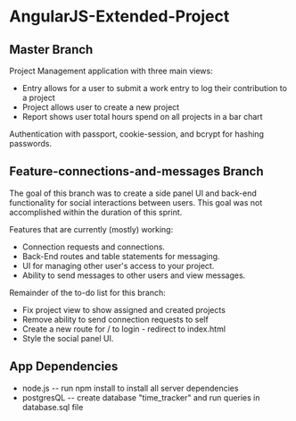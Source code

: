 # AngularJS-Extended-Project

## Master Branch

Project Management application with three main views: 
- Entry allows for a user to submit a work entry to log their contribution to a project
- Project allows user to create a new project
- Report shows user total hours spend on all projects in a bar chart

Authentication with passport, cookie-session, and bcrypt for hashing passwords. 

## Feature-connections-and-messages Branch

The goal of this branch was to create a side panel UI and back-end functionality for social interactions between users.
This goal was not accomplished within the duration of this sprint.

Features that are currently (mostly) working:
- Connection requests and connections.
- Back-End routes and table statements for messaging.
- UI for managing other user's access to your project.
- Ability to send messages to other users and view messages.

Remainder of the to-do list for this branch:
- Fix project view to show assigned and created projects
- Remove ability to send connection requests to self
- Create a new route for / to login - redirect to index.html
- Style the social panel UI.

## App Dependencies

*  node.js -- run npm install to install all server dependencies
*  postgresQL -- create database "time_tracker" and run queries in database.sql file

